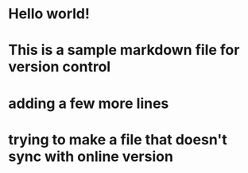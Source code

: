 # Hello world!
# This is a sample markdown file for version control

# adding a few more lines
# trying to make a file that doesn't sync with online version
